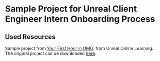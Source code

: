 # Sample Project for Unreal Client Engineer Intern Onboarding Process
## Used Resources
Sample project from [Your First Hour in UMG](https://dev.epicgames.com/community/learning/courses/l3p/your-first-hour-in-umg/6o5/introduction), from Unreal Online Learning. The original project can be downloaded [here](https://www.unrealengine.com/marketplace/en-US/product/your-first-hour-with-umg-project-files).
